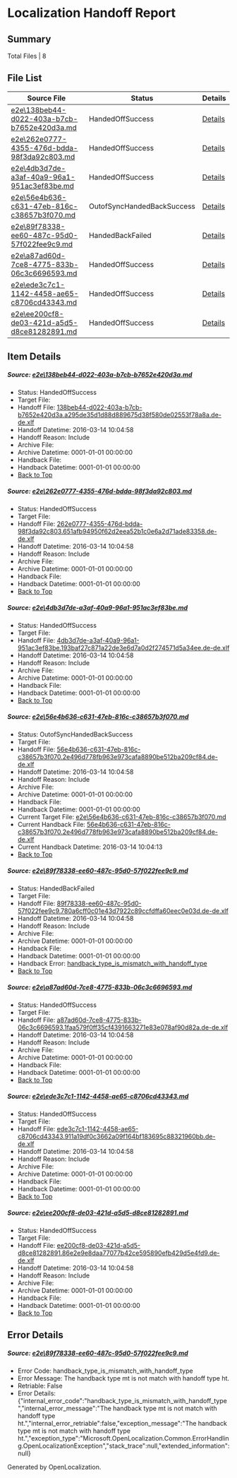 # <a name='report-top'></a> Localization Handoff Report

## Summary
 Total Files | 8

## File List
 Source File | Status | Details 
 ----------- | ------ | ------- 
 [e2e\138beb44-d022-403a-b7cb-b7652e420d3a.md](https://github.com/OpenLocalizationTest/oltest/blob/622e0b4f071867a5c899c556e3a6da8d0a8c786b/e2e/138beb44-d022-403a-b7cb-b7652e420d3a.md) | HandedOffSuccess | [Details](#13445970b14e43da4da1cea831924fb5a5d8459e1)
 [e2e\262e0777-4355-476d-bdda-98f3da92c803.md](https://github.com/OpenLocalizationTest/oltest/blob/5cace9ad51378dbedeba846750f01cdf07cffbee/e2e/262e0777-4355-476d-bdda-98f3da92c803.md) | HandedOffSuccess | [Details](#7b6b43986e1fb8af92d6a49fbe4ff0a4e7672b523)
 [e2e\4db3d7de-a3af-40a9-96a1-951ac3ef83be.md](https://github.com/OpenLocalizationTest/oltest/blob/61ecc7d57df66f0e5c738a5bff791b4385f9db57/e2e/4db3d7de-a3af-40a9-96a1-951ac3ef83be.md) | HandedOffSuccess | [Details](#f2f3c5dfbc4cb9042f08677f100d0715d23861866)
 [e2e\56e4b636-c631-47eb-816c-c38657b3f070.md](https://github.com/OpenLocalizationTest/oltest/blob/e90ada77610734bb3db6558c9fc32c65c9db3306/e2e/56e4b636-c631-47eb-816c-c38657b3f070.md) | OutofSyncHandedBackSuccess | [Details](#61b8f8151aeccf2203ac6ce484797f46da58a1297)
 [e2e\89f78338-ee60-487c-95d0-57f022fee9c9.md](https://github.com/OpenLocalizationTest/oltest/blob/42c03f5aa3f7c3393b3a80c5542ddadb2d8ca09a/e2e/89f78338-ee60-487c-95d0-57f022fee9c9.md) | HandedBackFailed | [Details](#7c6e8ecfa99a4dbfb8e3a3822c8fe42cebdf46579)
 [e2e\a87ad60d-7ce8-4775-833b-06c3c6696593.md](https://github.com/OpenLocalizationTest/oltest/blob/fa33cd2bd62548ca4e49b053b91806e7ff03f695/e2e/a87ad60d-7ce8-4775-833b-06c3c6696593.md) | HandedOffSuccess | [Details](#d2954e6a8b7bffb55f418b68de19d3229bcedd2c10)
 [e2e\ede3c7c1-1142-4458-ae65-c8706cd43343.md](https://github.com/OpenLocalizationTest/oltest/blob/5ac45f90e6a91467a127cc485de472d5559041c7/e2e/ede3c7c1-1142-4458-ae65-c8706cd43343.md) | HandedOffSuccess | [Details](#759b390111a142745969abef9c0f62fe4337cdc712)
 [e2e\ee200cf8-de03-421d-a5d5-d8ce81282891.md](https://github.com/OpenLocalizationTest/oltest/blob/42220360ea9ab61ccca799ff974a4537e62b7ee9/e2e/ee200cf8-de03-421d-a5d5-d8ce81282891.md) | HandedOffSuccess | [Details](#fc32b2abc73d2553b427d5596e8c2dde1edb5db513)

## Item Details
##### <a name='13445970b14e43da4da1cea831924fb5a5d8459e1'></a> Source: [e2e\138beb44-d022-403a-b7cb-b7652e420d3a.md](https://github.com/OpenLocalizationTest/oltest/blob/622e0b4f071867a5c899c556e3a6da8d0a8c786b/e2e/138beb44-d022-403a-b7cb-b7652e420d3a.md)
* Status: HandedOffSuccess
* Target File: 
* Handoff File: [138beb44-d022-403a-b7cb-b7652e420d3a.a295de35d1d88d889675d38f580de02553f78a8a.de-de.xlf](https://github.com/OpenLocalizationTestOrg/olhandoff/blob/d0d631591481abc4829d104433027c486890beb7/ol-handoff/OpenLocalizationTestOrg/oltest.de-de/yuwzho/ht/138beb44-d022-403a-b7cb-b7652e420d3a.a295de35d1d88d889675d38f580de02553f78a8a.de-de.xlf)
* Handoff Datetime: 2016-03-14 10:04:58
* Handoff Reason: Include
* Archive File: 
* Archive Datetime: 0001-01-01 00:00:00
* Handback File: 
* Handback Datetime: 0001-01-01 00:00:00
* [Back to Top](#report-top)

##### <a name='7b6b43986e1fb8af92d6a49fbe4ff0a4e7672b523'></a> Source: [e2e\262e0777-4355-476d-bdda-98f3da92c803.md](https://github.com/OpenLocalizationTest/oltest/blob/5cace9ad51378dbedeba846750f01cdf07cffbee/e2e/262e0777-4355-476d-bdda-98f3da92c803.md)
* Status: HandedOffSuccess
* Target File: 
* Handoff File: [262e0777-4355-476d-bdda-98f3da92c803.651afb94950f62d2eea52b1c0e6a2d71ade83358.de-de.xlf](https://github.com/OpenLocalizationTestOrg/olhandoff/blob/d0d631591481abc4829d104433027c486890beb7/ol-handoff/OpenLocalizationTestOrg/oltest.de-de/yuwzho/ht/262e0777-4355-476d-bdda-98f3da92c803.651afb94950f62d2eea52b1c0e6a2d71ade83358.de-de.xlf)
* Handoff Datetime: 2016-03-14 10:04:58
* Handoff Reason: Include
* Archive File: 
* Archive Datetime: 0001-01-01 00:00:00
* Handback File: 
* Handback Datetime: 0001-01-01 00:00:00
* [Back to Top](#report-top)

##### <a name='f2f3c5dfbc4cb9042f08677f100d0715d23861866'></a> Source: [e2e\4db3d7de-a3af-40a9-96a1-951ac3ef83be.md](https://github.com/OpenLocalizationTest/oltest/blob/61ecc7d57df66f0e5c738a5bff791b4385f9db57/e2e/4db3d7de-a3af-40a9-96a1-951ac3ef83be.md)
* Status: HandedOffSuccess
* Target File: 
* Handoff File: [4db3d7de-a3af-40a9-96a1-951ac3ef83be.193baf27c871a22de3e6d7a0d2f274571d5a34ee.de-de.xlf](https://github.com/OpenLocalizationTestOrg/olhandoff/blob/d0d631591481abc4829d104433027c486890beb7/ol-handoff/OpenLocalizationTestOrg/oltest.de-de/yuwzho/ht/4db3d7de-a3af-40a9-96a1-951ac3ef83be.193baf27c871a22de3e6d7a0d2f274571d5a34ee.de-de.xlf)
* Handoff Datetime: 2016-03-14 10:04:58
* Handoff Reason: Include
* Archive File: 
* Archive Datetime: 0001-01-01 00:00:00
* Handback File: 
* Handback Datetime: 0001-01-01 00:00:00
* [Back to Top](#report-top)

##### <a name='61b8f8151aeccf2203ac6ce484797f46da58a1297'></a> Source: [e2e\56e4b636-c631-47eb-816c-c38657b3f070.md](https://github.com/OpenLocalizationTest/oltest/blob/e90ada77610734bb3db6558c9fc32c65c9db3306/e2e/56e4b636-c631-47eb-816c-c38657b3f070.md)
* Status: OutofSyncHandedBackSuccess
* Target File: 
* Handoff File: [56e4b636-c631-47eb-816c-c38657b3f070.2e496d778fb963e973cafa8890be512ba209cf84.de-de.xlf](https://github.com/OpenLocalizationTestOrg/olhandoff/blob/d0d631591481abc4829d104433027c486890beb7/ol-handoff/OpenLocalizationTestOrg/oltest.de-de/yuwzho/ht/56e4b636-c631-47eb-816c-c38657b3f070.2e496d778fb963e973cafa8890be512ba209cf84.de-de.xlf)
* Handoff Datetime: 2016-03-14 10:04:58
* Handoff Reason: Include
* Archive File: 
* Archive Datetime: 0001-01-01 00:00:00
* Handback File: 
* Handback Datetime: 0001-01-01 00:00:00
* Current Target File: [e2e\56e4b636-c631-47eb-816c-c38657b3f070.md](https://github.com/OpenLocalizationTestOrg/oltest.de-de/blob/424c831a7b6e3155baf49caa87ca71567b2acdad/e2e/56e4b636-c631-47eb-816c-c38657b3f070.md)
* Current Handback File: [56e4b636-c631-47eb-816c-c38657b3f070.2e496d778fb963e973cafa8890be512ba209cf84.de-de.xlf](https://github.com/OpenLocalizationTestOrg/olhandback/blob/659414a1412025b71d0b43fad7a48b79fa861c06/ol-handback/OpenLocalizationTestOrg/oltest.de-de/yuwzho/56e4b636-c631-47eb-816c-c38657b3f070.2e496d778fb963e973cafa8890be512ba209cf84.de-de.xlf)
* Current Handback Datetime: 2016-03-14 10:04:13
* [Back to Top](#report-top)

##### <a name='7c6e8ecfa99a4dbfb8e3a3822c8fe42cebdf46579'></a> Source: [e2e\89f78338-ee60-487c-95d0-57f022fee9c9.md](https://github.com/OpenLocalizationTest/oltest/blob/42c03f5aa3f7c3393b3a80c5542ddadb2d8ca09a/e2e/89f78338-ee60-487c-95d0-57f022fee9c9.md)
* Status: HandedBackFailed
* Target File: 
* Handoff File: [89f78338-ee60-487c-95d0-57f022fee9c9.780a6cff0c01e43d7922c89ccfdffa60eec0e03d.de-de.xlf](https://github.com/OpenLocalizationTestOrg/olhandoff/blob/d0d631591481abc4829d104433027c486890beb7/ol-handoff/OpenLocalizationTestOrg/oltest.de-de/yuwzho/ht/89f78338-ee60-487c-95d0-57f022fee9c9.780a6cff0c01e43d7922c89ccfdffa60eec0e03d.de-de.xlf)
* Handoff Datetime: 2016-03-14 10:04:58
* Handoff Reason: Include
* Archive File: 
* Archive Datetime: 0001-01-01 00:00:00
* Handback File: 
* Handback Datetime: 0001-01-01 00:00:00
* Handback Error: [handback_type_is_mismatch_with_handoff_type](#7c6e8ecfa99a4dbfb8e3a3822c8fe42cebdf46579handback_type_is_mismatch_with_handoff_type)
* [Back to Top](#report-top)

##### <a name='d2954e6a8b7bffb55f418b68de19d3229bcedd2c10'></a> Source: [e2e\a87ad60d-7ce8-4775-833b-06c3c6696593.md](https://github.com/OpenLocalizationTest/oltest/blob/fa33cd2bd62548ca4e49b053b91806e7ff03f695/e2e/a87ad60d-7ce8-4775-833b-06c3c6696593.md)
* Status: HandedOffSuccess
* Target File: 
* Handoff File: [a87ad60d-7ce8-4775-833b-06c3c6696593.1faa579f0ff35cf4391663271e83e078af90d82a.de-de.xlf](https://github.com/OpenLocalizationTestOrg/olhandoff/blob/d0d631591481abc4829d104433027c486890beb7/ol-handoff/OpenLocalizationTestOrg/oltest.de-de/yuwzho/ht/a87ad60d-7ce8-4775-833b-06c3c6696593.1faa579f0ff35cf4391663271e83e078af90d82a.de-de.xlf)
* Handoff Datetime: 2016-03-14 10:04:58
* Handoff Reason: Include
* Archive File: 
* Archive Datetime: 0001-01-01 00:00:00
* Handback File: 
* Handback Datetime: 0001-01-01 00:00:00
* [Back to Top](#report-top)

##### <a name='759b390111a142745969abef9c0f62fe4337cdc712'></a> Source: [e2e\ede3c7c1-1142-4458-ae65-c8706cd43343.md](https://github.com/OpenLocalizationTest/oltest/blob/5ac45f90e6a91467a127cc485de472d5559041c7/e2e/ede3c7c1-1142-4458-ae65-c8706cd43343.md)
* Status: HandedOffSuccess
* Target File: 
* Handoff File: [ede3c7c1-1142-4458-ae65-c8706cd43343.911a19df0c3662a09f164bf183695c88321960bb.de-de.xlf](https://github.com/OpenLocalizationTestOrg/olhandoff/blob/d0d631591481abc4829d104433027c486890beb7/ol-handoff/OpenLocalizationTestOrg/oltest.de-de/yuwzho/ht/ede3c7c1-1142-4458-ae65-c8706cd43343.911a19df0c3662a09f164bf183695c88321960bb.de-de.xlf)
* Handoff Datetime: 2016-03-14 10:04:58
* Handoff Reason: Include
* Archive File: 
* Archive Datetime: 0001-01-01 00:00:00
* Handback File: 
* Handback Datetime: 0001-01-01 00:00:00
* [Back to Top](#report-top)

##### <a name='fc32b2abc73d2553b427d5596e8c2dde1edb5db513'></a> Source: [e2e\ee200cf8-de03-421d-a5d5-d8ce81282891.md](https://github.com/OpenLocalizationTest/oltest/blob/42220360ea9ab61ccca799ff974a4537e62b7ee9/e2e/ee200cf8-de03-421d-a5d5-d8ce81282891.md)
* Status: HandedOffSuccess
* Target File: 
* Handoff File: [ee200cf8-de03-421d-a5d5-d8ce81282891.86e2e9e8daa77077b42ce595890efb429d5e4fd9.de-de.xlf](https://github.com/OpenLocalizationTestOrg/olhandoff/blob/d0d631591481abc4829d104433027c486890beb7/ol-handoff/OpenLocalizationTestOrg/oltest.de-de/yuwzho/ht/ee200cf8-de03-421d-a5d5-d8ce81282891.86e2e9e8daa77077b42ce595890efb429d5e4fd9.de-de.xlf)
* Handoff Datetime: 2016-03-14 10:04:58
* Handoff Reason: Include
* Archive File: 
* Archive Datetime: 0001-01-01 00:00:00
* Handback File: 
* Handback Datetime: 0001-01-01 00:00:00
* [Back to Top](#report-top)


## Error Details
##### <a name='7c6e8ecfa99a4dbfb8e3a3822c8fe42cebdf46579handback_type_is_mismatch_with_handoff_type'></a> Source: [e2e\89f78338-ee60-487c-95d0-57f022fee9c9.md](#7c6e8ecfa99a4dbfb8e3a3822c8fe42cebdf46579)
* Error Code: handback_type_is_mismatch_with_handoff_type
* Error Message: The handback type mt is not match with handoff type ht.
* Retriable: False
* Error Details: {"internal_error_code":"handback_type_is_mismatch_with_handoff_type","internal_error_message":"The handback type mt is not match with handoff type ht.","internal_error_retriable":false,"exception_message":"The handback type mt is not match with handoff type ht.","exception_type":"Microsoft.OpenLocalization.Common.ErrorHandling.OpenLocalizationException","stack_trace":null,"extended_information":null}


Generated by OpenLocalization.
